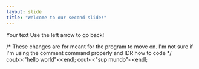 ```yaml
---
layout: slide
title: "Welcome to our second slide!"
---
```

Your text
Use the left arrow to go back!

/*  These changes are for meant for the program to move on.
    I'm not sure if I'm using the comment command properly
    and  IDR how to code
 */ 
 cout<<"hello world"<<endl;
 cout<<"sup mundo"<<endl;
